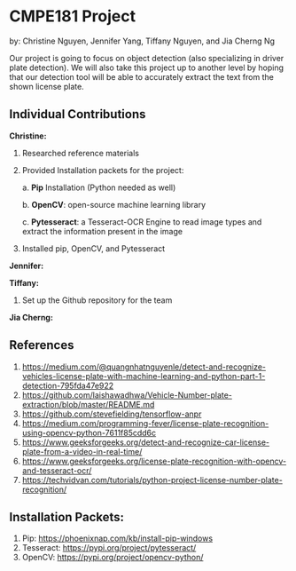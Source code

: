 # CMPE181 Project
by: Christine Nguyen, Jennifer Yang, Tiffany Nguyen, and Jia Cherng Ng


Our project is going to focus on object detection (also specializing in driver plate detection). We will also take this project up to another level by hoping that our detection tool will be able to accurately extract the text from the shown license plate.

## Individual Contributions
**Christine:**
1. Researched reference materials
2. Provided Installation packets for the project: 

   a. **Pip** Installation (Python needed as well)
   
   b. **OpenCV**: open-source machine learning library
   
   c. **Pytesseract**: a Tesseract-OCR Engine to read image types and extract the information present in the image
   
4. Installed pip, OpenCV, and Pytesseract

**Jennifer:**


**Tiffany:**
1. Set up the Github repository for the team


**Jia Cherng:**



## References
1. https://medium.com/@quangnhatnguyenle/detect-and-recognize-vehicles-license-plate-with-machine-learning-and-python-part-1-detection-795fda47e922
2. https://github.com/laishawadhwa/Vehicle-Number-plate-extraction/blob/master/README.md
3. https://github.com/stevefielding/tensorflow-anpr
4. https://medium.com/programming-fever/license-plate-recognition-using-opencv-python-7611f85cdd6c
5. https://www.geeksforgeeks.org/detect-and-recognize-car-license-plate-from-a-video-in-real-time/
6. https://www.geeksforgeeks.org/license-plate-recognition-with-opencv-and-tesseract-ocr/
7. https://techvidvan.com/tutorials/python-project-license-number-plate-recognition/


## Installation Packets:
1. Pip: https://phoenixnap.com/kb/install-pip-windows
2. Tesseract: https://pypi.org/project/pytesseract/
3. OpenCV: https://pypi.org/project/opencv-python/

